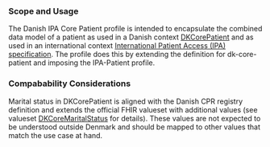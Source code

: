 ### Scope and Usage
The Danish IPA Core Patient profile is intended to encapsulate the combined data model of a patient as used in a Danish context [DKCorePatient](./StructureDefinition-dk-core-patient.html) and as used in an international context [International Patient Access (IPA) specification](https://hl7.org/fhir/uv/ipa/StructureDefinition-ipa-patient.html). The profile does this by extending the definition for dk-core-patient and imposing the IPA-Patient profile.

### Compabability Considerations
Marital status in DKCorePatient is aligned with the Danish CPR registry definition and extends the official FHIR valueset with additional values (see valueset [DKCoreMaritalStatus](./ValueSet-dk-marital-status.html) for details).
These values are not expected to be understood outside Denmark and should be mapped to other values that match the use case at hand.

